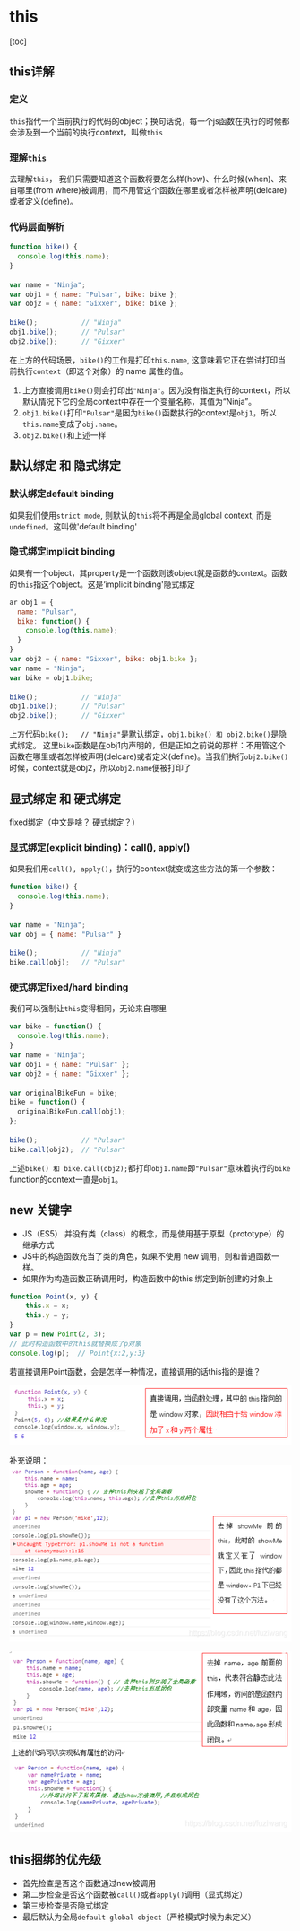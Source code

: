 # this

[toc]

## this详解

### 定义

`this`指代一个当前执行的代码的object；换句话说，每一个js函数在执行的时候都会涉及到一个当前的执行context，叫做`this`

### 理解`this`

去理解`this`， 我们只需要知道这个函数将要怎么样(how)、什么时候(when)、来自哪里(from where)被调用，而不用管这个函数在哪里或者怎样被声明(delcare)或者定义(define)。

### 代码层面解析

```javascript
function bike() {
  console.log(this.name);
}

var name = "Ninja";
var obj1 = { name: "Pulsar", bike: bike };
var obj2 = { name: "Gixxer", bike: bike };

bike();           // "Ninja"
obj1.bike();      // "Pulsar"
obj2.bike();      // "Gixxer"
```

在上方的代码场景，`bike()`的工作是打印`this.name`, 这意味着它正在尝试打印当前执行`context`（即这个对象）的 name 属性的值。

1. 上方直接调用`bike()`则会打印出`"Ninja"`。因为没有指定执行的context，所以默认情况下它的全局context中存在一个变量名称，其值为“Ninja”。
2. `obj1.bike()`打印`"Pulsar"`是因为`bike()`函数执行的context是`obj1`，所以`this.name`变成了`obj.name`。
3. `obj2.bike()`和上述一样

## 默认绑定 和 隐式绑定

### 默认绑定default binding

如果我们使用`strict mode`, 则默认的`this`将不再是全局global context, 而是`undefined`。这叫做'default binding'

### 隐式绑定implicit binding

如果有一个object，其property是一个函数则该object就是函数的context。函数的`this`指这个object。这是‘implicit binding'隐式绑定

```javascript
ar obj1 = {
  name: "Pulsar",
  bike: function() {
    console.log(this.name);
  }
}
var obj2 = { name: "Gixxer", bike: obj1.bike };
var name = "Ninja";
var bike = obj1.bike;

bike();           // "Ninja"
obj1.bike();      // "Pulsar"
obj2.bike();      // "Gixxer"
```

上方代码`bike();   // "Ninja"`是默认绑定，`obj1.bike() 和 obj2.bike()`是隐式绑定。 这里`bike`函数是在obj1内声明的，但是正如之前说的那样：不用管这个函数在哪里或者怎样被声明(delcare)或者定义(define)。当我们执行`obj2.bike()`时候，context就是obj2，所以`obj2.name`便被打印了

## 显式绑定 和 硬式绑定

fixed绑定（中文是啥？ 硬式绑定？）

### 显式绑定(explicit binding)：call(), apply()

如果我们用`call(), apply()`，执行的context就变成这些方法的第一个参数：

```javascript
function bike() {
  console.log(this.name);
}

var name = "Ninja";
var obj = { name: "Pulsar" }

bike();           // "Ninja"
bike.call(obj);   // "Pulsar"
```

### 硬式绑定fixed/hard binding

我们可以强制让`this`变得相同，无论来自哪里

```javascript
var bike = function() {
  console.log(this.name);
}
var name = "Ninja";
var obj1 = { name: "Pulsar" };
var obj2 = { name: "Gixxer" };

var originalBikeFun = bike;
bike = function() {
  originalBikeFun.call(obj1);
};

bike();           // "Pulsar"
bike.call(obj2);  // "Pulsar"
```

上述`bike() 和 bike.call(obj2);`都打印`obj1.name`即`"Pulsar"`意味着执行的`bike` function的context一直是`obj1`。

## new 关键字

* JS（ES5） 并没有类（class）的概念，而是使用基于原型（prototype）的继承方式
* JS中的构造函数充当了类的角色，如果不使用 new 调用，则和普通函数一样。
* 如果作为构造函数正确调用时，构造函数中的this 绑定到新创建的对象上

```javascript
function Point(x, y) {
    this.x = x;
    this.y = y;
}
var p = new Point(2, 3);
// 此时构造函数中的this就替换成了p对象
console.log(p);  // Point{x:2,y:3}
```

若直接调用Point函数，会是怎样一种情况，直接调用的话this指的是谁？

![2](../Image/javascript/2.png)

补充说明：
![3](../Image/javascript/3.png)

![4](../Image/javascript/4.png)

## this捆绑的优先级

* 首先检查是否这个函数通过new被调用
* 第二步检查是否这个函数被`call()`或者`apply()`调用（显式绑定）
* 第三步检查是否隐式绑定
* 最后默认为全局`default global object`（严格模式时候为未定义）
